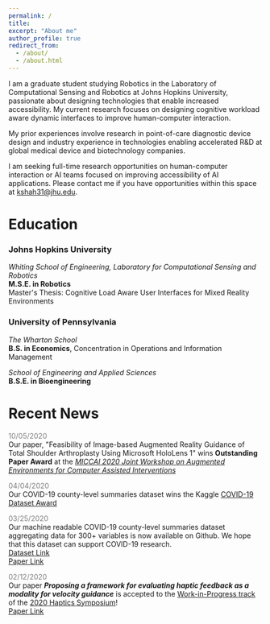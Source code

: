```yaml
---
permalink: /
title:
excerpt: "About me"
author_profile: true
redirect_from:
  - /about/
  - /about.html
---
```

I am a graduate student studying Robotics in the Laboratory of Computational Sensing and Robotics at Johns Hopkins University, passionate about designing technologies that enable increased accessibility. My current research focuses on designing cognitive workload aware dynamic interfaces to improve human-computer interaction.

My prior experiences involve research in point-of-care diagnostic device design and industry experience in technologies enabling accelerated R&D at global medical device and biotechnology companies.

I am seeking full-time research opportunities on human-computer interaction or AI teams focused on improving accessibility of AI applications. Please contact me if you have opportunities within this space at kshah31@jhu.edu.

# Education
### Johns Hopkins University
*Whiting School of Engineering, Laboratory for Computational Sensing and Robotics*      
**M.S.E. in Robotics**        
Master's Thesis: Cognitive Load Aware User Interfaces for Mixed Reality Environments        

### University of Pennsylvania
*The Wharton School*    
**B.S. in Economics**, Concentration in Operations and Information Management      

*School of Engineering and Applied Sciences*     
**B.S.E. in Bioengineering**         

# Recent News 

<span style="color:gray">10/05/2020</span>         
Our paper, "Feasibility of Image-based Augmented Reality Guidance of Total Shoulder Arthroplasty Using Microsoft HoloLens 1" wins **Outstanding Paper Award** at the *[MICCAI 2020 Joint Workshop on Augmented Environments for Computer Assisted Interventions](https://workshops.ap-lab.ca/aecai2020/)*

<span style="color:gray">04/04/2020</span>         
Our COVID-19 county-level summaries dataset wins the Kaggle [COVID-19 Dataset Award](https://www.kaggle.com/data/139140#796870)

<span style="color:gray">03/25/2020</span>         
Our machine readable COVID-19 county-level summaries dataset aggregating data for 300+ variables is now available on Github. We hope that this dataset can support COVID-19 research.             
[Dataset Link](https://github.com/JieYingWu/COVID-19_US_County-level_Summaries)                  
[Paper Link](https://arxiv.org/abs/2004.00756)

<span style="color:gray">02/12/2020</span>         
Our paper ***Proposing a framework for evaluating haptic feedback as a modality for velocity guidance*** is accepted to the [Work-in-Progress track](https://2020.hapticssymposium.org/presenting/work-in-progress-wip-papers/) of the [2020 Haptics Symposium](https://2020.hapticssymposium.org/)!                    
[Paper Link](https://kinjmshah.github.io/files/haptics2020_WIP.pdf)

